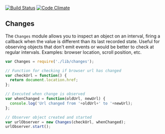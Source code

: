[![Build Status](https://travis-ci.org/markazevedo/changes.png)](https://travis-ci.org/markazevedo/changes) [![Code Climate](https://codeclimate.com/repos/52a7ba8956b102304200694c/badges/38a4b900e1caf58a1de8/gpa.png)](https://codeclimate.com/repos/52a7ba8956b102304200694c/feed)

## Changes

The `Changes` module allows you to inspect an object on an interval, firing a callback when the value is different than its last recorded state. Useful for observing objects that don't emit events or would be better to check at regular intervals. Examples: browser location, scroll position, etc.

```js
var Changes = require('./lib/changes');

// Function for checking if browser url has changed
var checkUrl = function() {
  return document.location.href;
};

// Executed when change is observed
var whenChanged = function(oldUrl, newUrl) {
  console.log('Url changed from '+oldUrl+' to '+newUrl);
};

// Observer object created and started
var urlObserver = new Changes(checkUrl, whenChanged);
urlObserver.start();
```